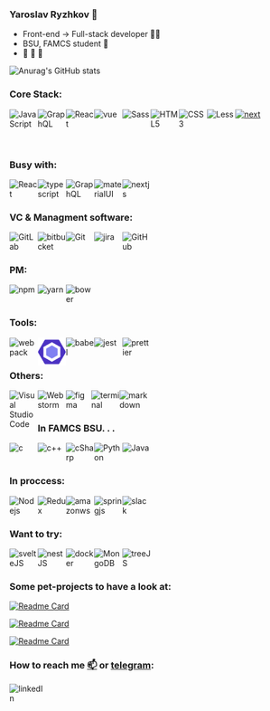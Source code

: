 ### Yaroslav Ryzhkov :cherry_blossom:


* Front-end -> Full-stack developer :technologist:
* BSU, FAMCS student :otter:
* :ocean: :ocean: :ocean:

![Anurag's GitHub stats](https://github-readme-stats.vercel.app/api?username=Creator674&show_icons=true&theme=ayu-mirage)
### Core Stack:
[<img align="left" alt="JavaScript" width="50px" src="https://cdn.jsdelivr.net/gh/devicons/devicon/icons/javascript/javascript-original.svg" />][javascript]
[<img align="left" alt="GraphQL" width="50px" src="https://cdn.jsdelivr.net/gh/devicons/devicon/icons/graphql/graphql-plain.svg" />][graphql]
[<img align="left" alt="React" width="50px" src="https://cdn.jsdelivr.net/gh/devicons/devicon/icons/react/react-original.svg" />][reactdocumentation]
[<img align="left" alt="vue" width="50px" src="https://cdn.jsdelivr.net/gh/devicons/devicon/icons/vuejs/vuejs-original.svg" />][vue]
[<img align="left" alt="Sass" width="50px" src="https://cdn.jsdelivr.net/gh/devicons/devicon/icons/sass/sass-original.svg" />][sass]
[<img align="left" alt="HTML5" width="50px" src="https://cdn.jsdelivr.net/gh/devicons/devicon/icons/html5/html5-original-wordmark.svg" />][html5]
[<img align="left" alt="CSS3" width="50px" src="https://cdn.jsdelivr.net/gh/devicons/devicon/icons/css3/css3-original-wordmark.svg" />][css3]
[<img align="left" alt="Less" width="50px" src="https://cdn.jsdelivr.net/gh/devicons/devicon/icons/less/less-plain-wordmark.svg" />][less]
[<img alt="next" width="50px" src="https://user-images.githubusercontent.com/43150028/189417811-0145abdd-597a-451f-903a-b75f37060ea9.svg" />][tailwind]

<!---
[<img alt="" width="50px" src="" />][]
-->

<br />
<br />

###  Busy with:
[<img align="left" alt="React" width="50px" src="https://cdn.jsdelivr.net/gh/devicons/devicon/icons/react/react-original.svg" />][reactdocumentation]
[<img align="left" alt="typescript" width="50px" src="https://cdn.jsdelivr.net/gh/devicons/devicon/icons/typescript/typescript-original.svg" />][typescript]
[<img align="left" alt="GraphQL" width="50px" src="https://cdn.jsdelivr.net/gh/devicons/devicon/icons/graphql/graphql-plain.svg" />][graphql]
[<img align="left" alt="materialUI" width="50px" src="https://cdn.jsdelivr.net/gh/devicons/devicon/icons/materialui/materialui-original.svg" />][materialui]
[<img align="left" alt="nextjs" width="50px" src="https://cdn.jsdelivr.net/gh/devicons/devicon/icons/nextjs/nextjs-original-wordmark.svg" />][nextjs]

<br />
<br />

### VC & Managment software:
[<img align="left" alt="GitLab" width="50px" src="https://cdn.jsdelivr.net/gh/devicons/devicon/icons/gitlab/gitlab-original.svg" />][gitlab]
[<img align="left" alt="bitbucket" width="50px" src="https://cdn.jsdelivr.net/gh/devicons/devicon/icons/bitbucket/bitbucket-original.svg" />][bitbucket]
[<img align="left" alt="Git" width="50px" src="https://cdn.jsdelivr.net/gh/devicons/devicon/icons/git/git-original.svg" />][git]
[<img align="left" alt="jira" width="50px" src="https://cdn.jsdelivr.net/gh/devicons/devicon/icons/jira/jira-original.svg" />][jira]
[<img align="left" alt="GitHub" width="50px" src="https://cdn.jsdelivr.net/gh/devicons/devicon/icons/github/github-original.svg" />][github]

<br />
<br />

### PM:
[<img align="left" alt="npm" width="50px" src="https://cdn.jsdelivr.net/gh/devicons/devicon/icons/npm/npm-original-wordmark.svg" />][npm]
[<img align="left" alt="yarn" width="50px" src="https://cdn.jsdelivr.net/gh/devicons/devicon/icons/yarn/yarn-original.svg" />][yarn]
[<img align="left" alt="bower" width="50px" src="https://cdn.jsdelivr.net/gh/devicons/devicon/icons/bower/bower-original.svg" />][bower]

<br />
<br />

### Tools:
[<img align="left" alt="webpack" width="50px" src="https://cdn.jsdelivr.net/gh/devicons/devicon/icons/webpack/webpack-original.svg" />][webpack]
[<img align="left" alt="eslint" width="50px" src="https://raw.githubusercontent.com/github/explore/80688e429a7d4ef2fca1e82350fe8e3517d3494d/topics/eslint/eslint.png" />][eslint]
[<img align="left" alt="babel" width="50px" src="https://cdn.jsdelivr.net/gh/devicons/devicon/icons/babel/babel-original.svg" />][babel]
[<img align="left" alt="jest" width="50px" src="https://cdn.jsdelivr.net/gh/devicons/devicon/icons/jest/jest-plain.svg" />][jest]
[<img align="left" alt="prettier" width="50px" src="https://cdn.jsdelivr.net/npm/simple-icons@3.3.0/icons/prettier.svg" />][prettier]


<br />
<br />

### Others:
[<img align="left" alt="Visual Studio Code" width="50px" src="https://cdn.jsdelivr.net/gh/devicons/devicon/icons/vscode/vscode-original.svg" />][visualstudio]
[<img align="left" alt="Webstorm" width="50px" src="https://cdn.jsdelivr.net/gh/devicons/devicon/icons/webstorm/webstorm-original.svg" />][webstorm]
[<img align="left" alt="figma" width="45px" src="https://cdn.jsdelivr.net/gh/devicons/devicon/icons/figma/figma-original.svg" />][figma]
[<img align="left" alt="terminal" width="50px" src="https://cdn.jsdelivr.net/gh/devicons/devicon/icons/bash/bash-original.svg" />][terminal]
[<img align="left" alt="markdown" width="50px" src="https://cdn.jsdelivr.net/gh/devicons/devicon/icons/markdown/markdown-original.svg" />][markdown]

<br />
<br />

###  In FAMCS BSU. . . 
[<img align="left" alt="c" width="50px" src="https://cdn.jsdelivr.net/gh/devicons/devicon/icons/c/c-original.svg" />][c]
[<img align="left" alt="c++" width="50px" src="https://cdn.jsdelivr.net/gh/devicons/devicon/icons/cplusplus/cplusplus-original.svg" />][cplusplus]
[<img align="left" alt="cSharp" width="50px" src="https://cdn.jsdelivr.net/gh/devicons/devicon/icons/csharp/csharp-original.svg" />][csharp]
[<img align="left" alt="Python" width="50px" src="https://cdn.jsdelivr.net/gh/devicons/devicon/icons/python/python-original.svg" />][python]
[<img align="left" alt="Java" width="50px" src="https://cdn.jsdelivr.net/gh/devicons/devicon/icons/java/java-original.svg" />][java]

<br />
<br />

###  In proccess:
[<img align="left" alt="Nodejs" width="50px" src="https://cdn.jsdelivr.net/gh/devicons/devicon/icons/nodejs/nodejs-original.svg" />][nodejs]
[<img align="left" alt="Redux" width="50px" src="https://cdn.jsdelivr.net/gh/devicons/devicon/icons/redux/redux-original.svg" />][redux]
[<img align="left" alt="amazonws" width="50px" src="https://cdn.jsdelivr.net/gh/devicons/devicon/icons/amazonwebservices/amazonwebservices-original.svg" />][amazonws]
[<img align="left" alt="springjs" width="50px" src="https://cdn.jsdelivr.net/gh/devicons/devicon/icons/spring/spring-original.svg" />][springjs]
[<img align="left" alt="slack" width="50px" src="https://cdn.jsdelivr.net/gh/devicons/devicon/icons/slack/slack-original.svg" />][slack]

<br />
<br />

###  Want to try:
[<img align="left" alt="svelteJS" width="50px" src="https://cdn.jsdelivr.net/gh/devicons/devicon/icons/svelte/svelte-original.svg" />][sveltejs]
[<img align="left" alt="nestJS" width="50px" src="https://cdn.jsdelivr.net/gh/devicons/devicon/icons/nestjs/nestjs-plain-wordmark.svg" />][nestjs]
[<img align="left" alt="docker" width="50px" src="https://cdn.jsdelivr.net/gh/devicons/devicon/icons/docker/docker-original.svg" />][docker]
[<img align="left" alt="MongoDB" width="50px" src="https://cdn.jsdelivr.net/gh/devicons/devicon/icons/mongodb/mongodb-original-wordmark.svg" />][mongoDB]
[<img align="left" alt="treeJS" width="50px" src="https://cdn.jsdelivr.net/gh/devicons/devicon/icons/threejs/threejs-original-wordmark.svg" />][treejs]

<br />
<br />

### Some pet-projects to have a look at:
[![Readme Card](https://github-readme-stats.vercel.app/api/pin/?username=Creator674&repo=cubic-watchers&theme=ayu-mirage)](https://github.com/Creator674/cubic-watchers)

[![Readme Card](https://github-readme-stats.vercel.app/api/pin/?username=Creator674&repo=shelter&theme=ayu-mirage)](https://github.com/Creator674/shelter)

[![Readme Card](https://github-readme-stats.vercel.app/api/pin/?username=Creator674&repo=webpack-config&theme=ayu-mirage)](https://github.com/Creator674/webpack-config)

### How to reach me [:mailbox:](yaroslav.ryzhkov.02@mail.ru) or [telegram](https://t.me/creator674):
[<img align="left" alt="linkedIn" width="60px" src="https://cdn.jsdelivr.net/gh/devicons/devicon/icons/linkedin/linkedin-original.svg" />][linkedin]

<br />
<br />
<br />

[website]: https://creator674.github.io/rsschool-cv
[linkedin]: https://www.linkedin.com/in/yaroslavwebdev
[instagram]: https://www.instagram.com/anony_moose666
[reactproject]: https://www.linkedin.com/in/yaroslavwebdev
[reactdocumentation]: https://reactjs.org/
[reduxdocumentation]: https://redux.js.org
[visualstudio]: https://code.visualstudio.com
[html5]: https://en.wikipedia.org/wiki/HTML
[css3]: https://en.wikipedia.org/wiki/Cascading_Style_Sheets
[sass]: https://sass-lang.com
[nodejs]: https://nodejs.org/en
[git]: https://git-scm.com
[github]: https://github.com
[terminal]: https://docs.microsoft.com/en-us/windows/terminal
[javascript]: https://www.javascript.com
[typescript]: https://www.typescriptlang.org
[jest]: https://jestjs.io
[vue]: https://vuejs.org
[npm]: https://www.npmjs.com
[eslint]: https://eslint.org
[prettier]: https://prettier.io
[babel]: https://babeljs.io
[redux]: https://redux.js.org
[markdown]: https://www.markdownguide.org
[lodash]: https://lodash.com
[googleanalytics]: https://analytics.google.com
[netlify]: https://www.netlify.com
[shellScript]: https://www.shellscript.sh
[cplusplus]: https://isocpp.org
[csharp]: https://docs.microsoft.com/en-us/dotnet/csharp
[vue]: https://v3.vuejs.org
[python]: https://www.python.org
[graphql]: https://graphql.org
[java]: https://www.java.com
[webpack]: https://webpack.js.org
[c]: https://docs.microsoft.com/en-us/cpp/c-language/?view=msvc-160
[docker]: https://www.docker.com
[figma]: https://www.figma.com
[less]: https://lesscss.org
[mongoDB]: https://www.mongodb.com
[nextjs]: https://nextjs.org
[sveltejs]: https://svelte.dev
[yarn]: https://yarnpkg.com
[treejs]: https://threejs.org
[tailwind]: https://tailwindcss.com
[slack]: https://slack.com
[nestjs]: https://nestjs.com
[materialui]: https://mui.com
[jira]: https://www.atlassian.com/software/jira
[gitlab]: https://gitlab.com
[bower]: https://bower.io
[bitbucket]: https://bitbucket.org
[webstorm]: https://www.jetbrains.com/webstorm
[amazonws]: https://aws.amazon.com
[springjs]: https://spring.js.org
